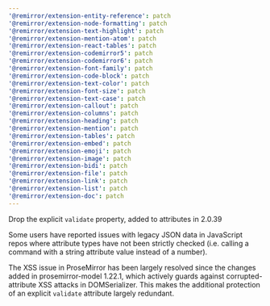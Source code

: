 ```yaml
---
'@remirror/extension-entity-reference': patch
'@remirror/extension-node-formatting': patch
'@remirror/extension-text-highlight': patch
'@remirror/extension-mention-atom': patch
'@remirror/extension-react-tables': patch
'@remirror/extension-codemirror5': patch
'@remirror/extension-codemirror6': patch
'@remirror/extension-font-family': patch
'@remirror/extension-code-block': patch
'@remirror/extension-text-color': patch
'@remirror/extension-font-size': patch
'@remirror/extension-text-case': patch
'@remirror/extension-callout': patch
'@remirror/extension-columns': patch
'@remirror/extension-heading': patch
'@remirror/extension-mention': patch
'@remirror/extension-tables': patch
'@remirror/extension-embed': patch
'@remirror/extension-emoji': patch
'@remirror/extension-image': patch
'@remirror/extension-bidi': patch
'@remirror/extension-file': patch
'@remirror/extension-link': patch
'@remirror/extension-list': patch
'@remirror/extension-doc': patch
---
```


Drop the explicit `validate` property, added to attributes in 2.0.39

Some users have reported issues with legacy JSON data in JavaScript repos where attribute types have not been strictly checked (i.e. calling a command with a string attribute value instead of a number).

The XSS issue in ProseMirror has been largely resolved since the changes added in prosemirror-model 1.22.1, which actively guards against corrupted-attribute XSS attacks in DOMSerializer. This makes the additional protection of an explicit `validate` attribute largely redundant.
